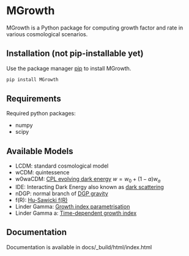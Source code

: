 # MGrowth

MGrowth is a Python package for computing growth factor and rate in various cosmological scenarios.

## Installation (not pip-installable yet)

Use the package manager [pip](https://pypi.org) to install MGrowth.

```bash
pip install MGrowth
```

## Requirements
Required python packages:
* numpy
* scipy


## Available Models
- LCDM: standard cosmological model
- wCDM: quintessence
- w0waCDM:  [CPL evolving dark energy](https://arxiv.org/abs/gr-qc/0009008) $w = w_0 + (1-a)w_a$
- IDE: Interacting Dark Energy also known as [dark scattering](https://arxiv.org/abs/1605.05623)
- nDGP: normal branch of [DGP gravity](https://arxiv.org/abs/hep-th/0005016)
- f(R):  [Hu-Sawicki f(R)](https://arxiv.org/abs/0705.1158)
- Linder Gamma: [Growth index parametrisation](https://arxiv.org/abs/astro-ph/0507263)
- Linder Gamma a: [Time-dependent growth index](https://arxiv.org/abs/2304.07281)

## Documentation
Documentation is available in docs/_build/html/index.html
